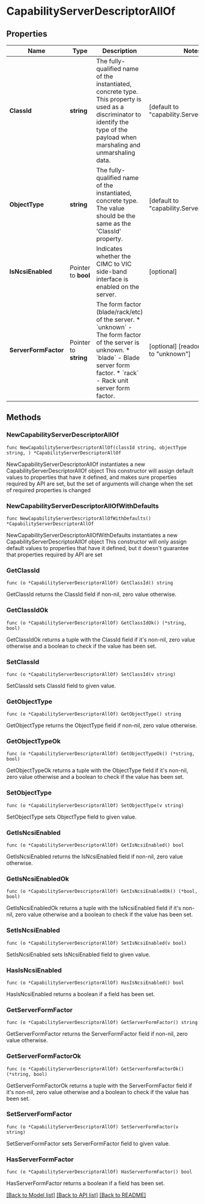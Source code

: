 # CapabilityServerDescriptorAllOf

## Properties

Name | Type | Description | Notes
------------ | ------------- | ------------- | -------------
**ClassId** | **string** | The fully-qualified name of the instantiated, concrete type. This property is used as a discriminator to identify the type of the payload when marshaling and unmarshaling data. | [default to "capability.ServerDescriptor"]
**ObjectType** | **string** | The fully-qualified name of the instantiated, concrete type. The value should be the same as the &#39;ClassId&#39; property. | [default to "capability.ServerDescriptor"]
**IsNcsiEnabled** | Pointer to **bool** | Indicates whether the CIMC to VIC side-band interface is enabled on the server. | [optional] 
**ServerFormFactor** | Pointer to **string** | The form factor (blade/rack/etc) of the server. * &#x60;unknown&#x60; - The form factor of the server is unknown. * &#x60;blade&#x60; - Blade server form factor. * &#x60;rack&#x60; - Rack unit server form factor. | [optional] [readonly] [default to "unknown"]

## Methods

### NewCapabilityServerDescriptorAllOf

`func NewCapabilityServerDescriptorAllOf(classId string, objectType string, ) *CapabilityServerDescriptorAllOf`

NewCapabilityServerDescriptorAllOf instantiates a new CapabilityServerDescriptorAllOf object
This constructor will assign default values to properties that have it defined,
and makes sure properties required by API are set, but the set of arguments
will change when the set of required properties is changed

### NewCapabilityServerDescriptorAllOfWithDefaults

`func NewCapabilityServerDescriptorAllOfWithDefaults() *CapabilityServerDescriptorAllOf`

NewCapabilityServerDescriptorAllOfWithDefaults instantiates a new CapabilityServerDescriptorAllOf object
This constructor will only assign default values to properties that have it defined,
but it doesn't guarantee that properties required by API are set

### GetClassId

`func (o *CapabilityServerDescriptorAllOf) GetClassId() string`

GetClassId returns the ClassId field if non-nil, zero value otherwise.

### GetClassIdOk

`func (o *CapabilityServerDescriptorAllOf) GetClassIdOk() (*string, bool)`

GetClassIdOk returns a tuple with the ClassId field if it's non-nil, zero value otherwise
and a boolean to check if the value has been set.

### SetClassId

`func (o *CapabilityServerDescriptorAllOf) SetClassId(v string)`

SetClassId sets ClassId field to given value.


### GetObjectType

`func (o *CapabilityServerDescriptorAllOf) GetObjectType() string`

GetObjectType returns the ObjectType field if non-nil, zero value otherwise.

### GetObjectTypeOk

`func (o *CapabilityServerDescriptorAllOf) GetObjectTypeOk() (*string, bool)`

GetObjectTypeOk returns a tuple with the ObjectType field if it's non-nil, zero value otherwise
and a boolean to check if the value has been set.

### SetObjectType

`func (o *CapabilityServerDescriptorAllOf) SetObjectType(v string)`

SetObjectType sets ObjectType field to given value.


### GetIsNcsiEnabled

`func (o *CapabilityServerDescriptorAllOf) GetIsNcsiEnabled() bool`

GetIsNcsiEnabled returns the IsNcsiEnabled field if non-nil, zero value otherwise.

### GetIsNcsiEnabledOk

`func (o *CapabilityServerDescriptorAllOf) GetIsNcsiEnabledOk() (*bool, bool)`

GetIsNcsiEnabledOk returns a tuple with the IsNcsiEnabled field if it's non-nil, zero value otherwise
and a boolean to check if the value has been set.

### SetIsNcsiEnabled

`func (o *CapabilityServerDescriptorAllOf) SetIsNcsiEnabled(v bool)`

SetIsNcsiEnabled sets IsNcsiEnabled field to given value.

### HasIsNcsiEnabled

`func (o *CapabilityServerDescriptorAllOf) HasIsNcsiEnabled() bool`

HasIsNcsiEnabled returns a boolean if a field has been set.

### GetServerFormFactor

`func (o *CapabilityServerDescriptorAllOf) GetServerFormFactor() string`

GetServerFormFactor returns the ServerFormFactor field if non-nil, zero value otherwise.

### GetServerFormFactorOk

`func (o *CapabilityServerDescriptorAllOf) GetServerFormFactorOk() (*string, bool)`

GetServerFormFactorOk returns a tuple with the ServerFormFactor field if it's non-nil, zero value otherwise
and a boolean to check if the value has been set.

### SetServerFormFactor

`func (o *CapabilityServerDescriptorAllOf) SetServerFormFactor(v string)`

SetServerFormFactor sets ServerFormFactor field to given value.

### HasServerFormFactor

`func (o *CapabilityServerDescriptorAllOf) HasServerFormFactor() bool`

HasServerFormFactor returns a boolean if a field has been set.


[[Back to Model list]](../README.md#documentation-for-models) [[Back to API list]](../README.md#documentation-for-api-endpoints) [[Back to README]](../README.md)


